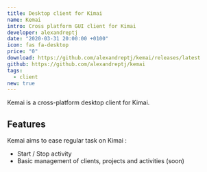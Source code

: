 ```yaml
---
title: Desktop client for Kimai
name: Kemai
intro: Cross platform GUI client for Kimai
developer: alexandreptj
date: "2020-03-31 20:00:00 +0100"
icon: fas fa-desktop
price: "0"
download: https://github.com/alexandreptj/kemai/releases/latest
github: https://github.com/alexandreptj/kemai
tags:
  - client
new: true
---
```


Kemai is a cross-platform desktop client for Kimai.

## Features

Kemai aims to ease regular task on Kimai :

- Start / Stop activity
- Basic management of clients, projects and activities (soon)
